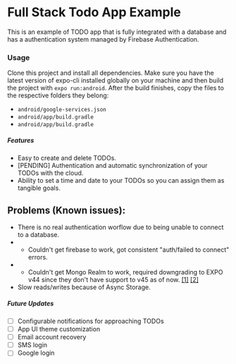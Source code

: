 # Full Stack Todo App Example
This is an example of TODO app that is fully integrated with a database and has a authentication system managed by Firebase Authentication.

### Usage
Clone this project and install all dependencies. Make sure you have the latest version of expo-cli installed globally on your machine and then build the project with `expo run:android`. After the build finishes, copy the files to the respective folders they belong:
- `android/google-services.json`
- `android/app/build.gradle`
- `android/app/build.gradle`

##### Features
- Easy to create and delete TODOs.
- [PENDING] Authentication and automatic synchronization of your TODOs with the cloud.
- Ability to set a time and date to your TODOs so you can assign them as tangible goals.

## Problems (Known issues):
- There is no real authentication worflow due to being unable to connect to a database.
- - Couldn't get firebase to work, got consistent "auth/failed to connect" errors.
- - Couldn't get Mongo Realm to work, required downgrading to EXPO v44 since they don't have support to v45 as of now. [[1]](https://www.mongodb.com/docs/realm/sdk/react-native/install/#prerequisites) [[2]](https://github.com/realm/realm-js/issues/4639)
- Slow reads/writes because of Async Storage.

##### Future Updates
- [ ] Configurable notifications for approaching TODOs
- [ ] App UI theme customization
- [ ] Email account recovery
- [ ] SMS login
- [ ] Google login
